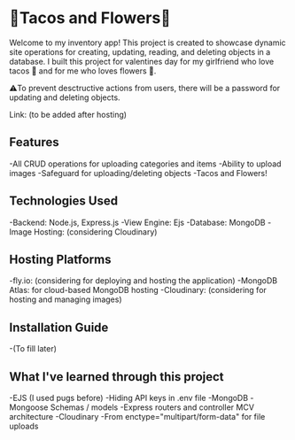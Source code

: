 # 🌮Tacos and Flowers🌻

Welcome to my inventory app! This project is created to showcase dynamic site operations for creating, updating, reading, and deleting objects in a database. I built this project for valentines day for my girlfriend who love tacos 🌮 and for me who loves flowers 🌻. 

⚠️To prevent desctructive actions from users, there will be a password for updating and deleting objects. 

Link: (to be added after hosting)

## Features
-All CRUD operations for uploading categories and items
-Ability to upload images
-Safeguard for uploading/deleting objects
-Tacos and Flowers!

## Technologies Used
-Backend: Node.js, Express.js
-View Engine: Ejs
-Database: MongoDB
-Image Hosting: (considering Cloudinary)

## Hosting Platforms
-fly.io: (considering for deploying and hosting the application)
-MongoDB Atlas: for cloud-based MongoDB hosting
-Cloudinary: (considering for hosting and managing images)

## Installation Guide
-(To fill later)

## What I've learned through this project
-EJS (I used pugs before)
-Hiding API keys in .env file 
-MongoDB
-Mongoose Schemas / models
-Express routers and controller MCV architecture
-Cloudinary
-From enctype="multipart/form-data" for file uploads

```bash
